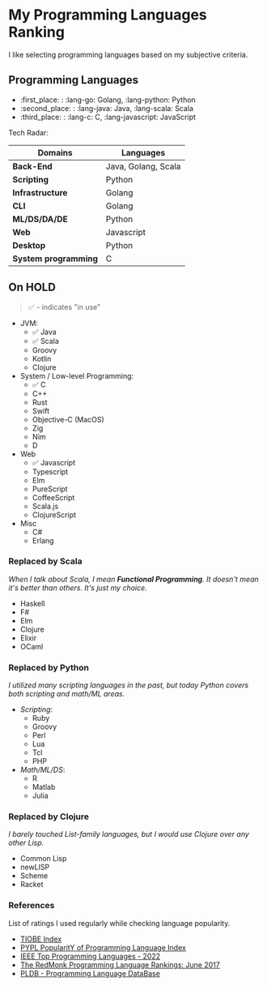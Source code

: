 # My Programming Languages Ranking

I like selecting programming languages based on my subjective criteria.

## Programming Languages

- :first_place: : :lang-go: Golang, :lang-python: Python
- :second_place: : :lang-java: Java, :lang-scala: Scala
- :third_place: : :lang-c: C, :lang-javascript: JavaScript

Tech Radar:

| **Domains**            | **Languages** |
|------------------------|---------------|
| **Back-End**           | Java, Golang, Scala |
| **Scripting**          | Python |
| **Infrastructure**     | Golang |
| **CLI**                | Golang |
| **ML/DS/DA/DE**        | Python |
| **Web**                | Javascript |
| **Desktop**            | Python |
| **System programming** | C |

## On HOLD

> ✅ - indicates "in use"

- JVM:
  - ✅ Java
  - ✅ Scala
  - Groovy
  - Kotlin
  - Clojure
- System / Low-level Programming:
  - ✅ C
  - C++
  - Rust
  - Swift
  - Objective-C (MacOS)
  - Zig
  - Nim
  - D
- Web
  - ✅ Javascript
  - Typescript
  - Elm
  - PureScript
  - CoffeeScript
  - Scala.js
  - ClojureScript
- Misc
  - C#
  - Erlang

### Replaced by **Scala**

*When I talk about Scala, I mean **Functional Programming**. It doesn't mean it's better than others. It's just my choice.*

- Haskell
- F#
- Elm
- Clojure
- Elixir
- OCaml

### Replaced by **Python**

*I utilized many scripting languages in the past, but today Python covers both scripting and math/ML areas.*

- *Scripting*:
  - Ruby
  - Groovy
  - Perl
  - Lua
  - Tcl
  - PHP
- *Math/ML/DS*:
  - R
  - Matlab
  - Julia

### Replaced by **Clojure**

*I barely touched List-family languages, but I would use Clojure over any other Lisp.*

- Common Lisp
- newLISP
- Scheme
- Racket

### References

List of ratings I used regularly while checking language popularity.

- [TIOBE Index](https://www.tiobe.com/tiobe-index/)
- [PYPL PopularitY of Programming Language Index](https://pypl.github.io/PYPL.html)
- [IEEE Top Programming Languages - 2022](https://spectrum.ieee.org/top-programming-languages-2022)
- [The RedMonk Programming Language Rankings: June 2017](https://redmonk.com/sogrady/2022/10/20/language-rankings-6-22/)
- [PLDB - Programming Language DataBase](https://pldb.com/lists/top1000.html)
